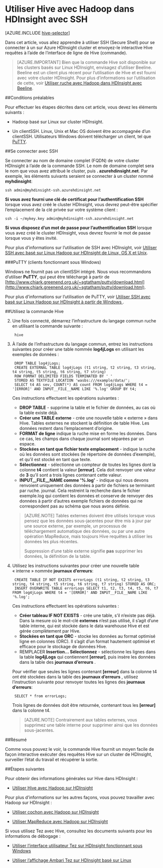 <properties
   pageTitle="Utiliser le shell Hive dans HDInsight (Hadoop) | Microsoft Azure"
   description="Découvrez comment utiliser le shell Hive avec un cluster basé sur Linux HDInsight. Vous allez apprendre à vous connecter au cluster HDInsight à l’aide de SSh, puis utiliser Shell ruche pour exécuter des requêtes de façon interactive."
   services="hdinsight"
   documentationCenter=""
   authors="Blackmist"
   manager="jhubbard"
   editor="cgronlun"
    tags="azure-portal"/>

<tags
   ms.service="hdinsight"
   ms.devlang="na"
   ms.topic="article"
   ms.tgt_pltfrm="na"
   ms.workload="big-data"
   ms.date="10/04/2016"
   ms.author="larryfr"/>

# <a name="use-hive-with-hadoop-in-hdinsight-with-ssh"></a>Utiliser Hive avec Hadoop dans HDInsight avec SSH

[AZURE.INCLUDE [hive-selector](../../includes/hdinsight-selector-use-hive.md)]

Dans cet article, vous allez apprendre à utiliser SSH (Secure Shell) pour se connecter à un sur Azure HDInsight cluster et envoyez-le interactive Hive requêtes à l’aide de l’interface de ligne de Hive (commande).

> [AZURE.IMPORTANT] Bien que la commande Hive soit disponible sur les clusters basés sur Linux HDInsight, envisagez d’utiliser Beeline. Beeline est un client plus récent pour l’utilisation de Hive et est fourni avec votre cluster HDInsight. Pour plus d’informations sur l’utilisation de cette, voir [Utiliser ruche avec Hadoop dans HDInsight avec Beeline](hdinsight-hadoop-use-hive-beeline.md).

##<a id="prereq"></a>Conditions préalables

Pour effectuer les étapes décrites dans cet article, vous devez les éléments suivants :

* Hadoop basé sur Linux sur cluster HDInsight.

* Un clientSSH. Linux, Unix et Mac OS doivent être accompagnée d’un clientSSH. Utilisateurs Windows doivent télécharger un client, tel que [PuTTY](http://www.chiark.greenend.org.uk/~sgtatham/putty/download.html).

##<a id="ssh"></a>Se connecter avec SSH

Se connecter au nom de domaine complet (FQDN) de votre cluster HDInsight à l’aide de la commande SSH. Le nom de domaine complet sera le nom que vous avez attribué le cluster, puis **. azurehdinsight.net**. Par exemple, les éléments suivants seraient se connecter à un cluster nommé **myhdinsight**:

    ssh admin@myhdinsight-ssh.azurehdinsight.net

**Si vous avez fourni une clé de certificat pour l’authentification SSH** lorsque vous avez créé le cluster HDInsight, vous devrez peut-être spécifier l’emplacement de la clé privée sur votre système client :

    ssh -i ~/mykey.key admin@myhdinsight-ssh.azurehdinsight.net

**Si vous disposez d’un mot de passe pour l’authentification SSH** lorsque vous avez créé le cluster HDInsight, vous devrez fournir le mot de passe lorsque vous y êtes invité.

Pour plus d’informations sur l’utilisation de SSH avec HDInsight, voir [Utiliser SSH avec basé sur Linux Hadoop sur HDInsight de Linux, OS X et Unix](hdinsight-hadoop-linux-use-ssh-unix.md).

###<a name="putty-windows-based-clients"></a>PuTTY (clients fonctionnant sous Windows)

Windows ne fournit pas un clientSSH intégré. Nous vous recommandons d’utiliser **PuTTY**, qui peut être téléchargé à partir de [http://www.chiark.greenend.org.uk/~sgtatham/putty/download.html](http://www.chiark.greenend.org.uk/~sgtatham/putty/download.html).

Pour plus d’informations sur l’utilisation de PuTTY, voir [Utiliser SSH avec basé sur Linux Hadoop sur HDInsight à partir de Windows ](hdinsight-hadoop-linux-use-ssh-windows.md).

##<a id="hive"></a>Utilisez la commande Hive

2. Une fois connecté, démarrez l’infrastructure du langage commun ruche en utilisant la commande suivante :

        hive

3. À l’aide de l’infrastructure du langage commun, entrez les instructions suivantes pour créer une table nommée **log4jLogs** en utilisant les exemples de données :

        DROP TABLE log4jLogs;
        CREATE EXTERNAL TABLE log4jLogs (t1 string, t2 string, t3 string, t4 string, t5 string, t6 string, t7 string)
        ROW FORMAT DELIMITED FIELDS TERMINATED BY ' '
        STORED AS TEXTFILE LOCATION 'wasbs:///example/data/';
        SELECT t4 AS sev, COUNT(*) AS count FROM log4jLogs WHERE t4 = '[ERROR]' AND INPUT__FILE__NAME LIKE '%.log' GROUP BY t4;

    Ces instructions effectuent les opérations suivantes :

    * **DROP TABLE** - supprime la table et le fichier de données, au cas où la table existe déjà.
    * **Créer une TABLE externe** - crée une nouvelle table « externe » dans Hive. Tables externes ne stockent la définition de table Hive. Les données restent dans l’emplacement d’origine.
    * **FORMAT de ligne** indique la ruche mise en forme les données. Dans ce cas, les champs dans chaque journal sont séparées par un espace.
    * **Stockées en tant que fichier texte emplacement** - indique la ruche où les données sont stockées (le répertoire de données d’exemple), et qu’il est stocké en tant que texte.
    * **Sélectionnez** - sélectionne un compteur de toutes les lignes dont la colonne **t4** contient la valeur **[erreur]**. Cela doit renvoyer une valeur de **3** qu’il sont a trois lignes contenant cette valeur.
    * **INPUT__FILE__NAME comme '%.log'** - indique qui nous devons renvoient uniquement des données à partir de fichiers se terminant par ruche. journal. Cela restreint la recherche dans le fichier exemple.log qui contient les données et conserve de renvoyer des données à partir d’autres exemple fichiers de données qui ne correspondent pas au schéma que nous avons définie.

    > [AZURE.NOTE] Tables externes doivent être utilisés lorsque vous pensez que les données sous-jacentes pour être mis à jour par une source externe, par exemple, un processus de téléchargement automatique des données, ou par une autre opération MapReduce, mais toujours Hive requêtes à utiliser les données les plus récentes.
    >
    > Suppression d’une table externe signifie **pas** supprimer les données, la définition de la table.

4. Utilisez les instructions suivantes pour créer une nouvelle table « interne » nommée **journaux d’erreurs**:

        CREATE TABLE IF NOT EXISTS errorLogs (t1 string, t2 string, t3 string, t4 string, t5 string, t6 string, t7 string) STORED AS ORC;
        INSERT OVERWRITE TABLE errorLogs SELECT t1, t2, t3, t4, t5, t6, t7 FROM log4jLogs WHERE t4 = '[ERROR]' AND INPUT__FILE__NAME LIKE '%.log';

    Ces instructions effectuent les opérations suivantes :

    * **Créer tableau IF NOT EXISTS** - crée une table, s’il n’existe pas déjà. Dans la mesure où le mot-clé **externes** n’est pas utilisé, il s’agit d’une table interne, qui est stockée dans le data warehouse Hive et est gérée complètement par Hive.
    * **Stockées en tant que ORC** - stocke les données au format optimisé ligne en colonnes (ORC). Il s’agit d’un format hautement optimisé et efficace pour le stockage de données Hive.
    * REMPLACER **Insertion... Sélectionnez** - sélectionne les lignes dans la table **log4jLogs** qui contiennent **[erreur]**, puis insère les données dans la table des **journaux d’erreurs** .

    Pour vérifier que seules les lignes contenant **[erreur]** dans la colonne t4 ont été stockées dans la table des **journaux d’erreurs** , utilisez l’instruction suivante pour renvoyer toutes les lignes des **journaux d’erreurs**:

        SELECT * from errorLogs;

    Trois lignes de données doit être retournée, contenant tous les **[erreur]** dans la colonne t4.

    > [AZURE.NOTE] Contrairement aux tables externes, vous supprimez une table interne pour supprimer ainsi que les données sous-jacentes.

##<a id="summary"></a>Résumé

Comme vous pouvez le voir, la commande Hive fournit un moyen facile de façon interactive exécuter des requêtes Hive sur un cluster de HDInsight, surveiller l’état du travail et récupérer la sortie.

##<a id="nextsteps"></a>Étapes suivantes

Pour obtenir des informations générales sur Hive dans HDInsight :

* [Utiliser Hive avec Hadoop sur HDInsight](hdinsight-use-hive.md)

Pour plus d’informations sur les autres façons, vous pouvez travailler avec Hadoop sur HDInsight :

* [Utiliser cochon avec Hadoop sur HDInsight](hdinsight-use-pig.md)

* [Utiliser MapReduce avec Hadoop sur HDInsight](hdinsight-use-mapreduce.md)

Si vous utilisez Tez avec Hive, consultez les documents suivants pour les informations de débogage :

* [Utiliser l’interface utilisateur Tez sur HDInsight fonctionnant sous Windows](hdinsight-debug-tez-ui.md)

* [Utiliser l’affichage Ambari Tez sur HDInsight basé sur Linux](hdinsight-debug-ambari-tez-view.md)

[hdinsight-sdk-documentation]: http://msdnstage.redmond.corp.microsoft.com/library/dn479185.aspx

[azure-purchase-options]: http://azure.microsoft.com/pricing/purchase-options/
[azure-member-offers]: http://azure.microsoft.com/pricing/member-offers/
[azure-free-trial]: http://azure.microsoft.com/pricing/free-trial/

[apache-tez]: http://tez.apache.org
[apache-hive]: http://hive.apache.org/
[apache-log4j]: http://en.wikipedia.org/wiki/Log4j
[hive-on-tez-wiki]: https://cwiki.apache.org/confluence/display/Hive/Hive+on+Tez
[import-to-excel]: http://azure.microsoft.com/documentation/articles/hdinsight-connect-excel-power-query/


[hdinsight-use-oozie]: hdinsight-use-oozie.md
[hdinsight-analyze-flight-data]: hdinsight-analyze-flight-delay-data.md

[putty]: http://www.chiark.greenend.org.uk/~sgtatham/putty/download.html

[hdinsight-provision]: hdinsight-provision-clusters.md
[hdinsight-submit-jobs]: hdinsight-submit-hadoop-jobs-programmatically.md
[hdinsight-upload-data]: hdinsight-upload-data.md



[powershell-here-strings]: http://technet.microsoft.com/library/ee692792.aspx


[img-hdi-hive-powershell-output]: ./media/hdinsight-use-hive/HDI.Hive.PowerShell.Output.png

